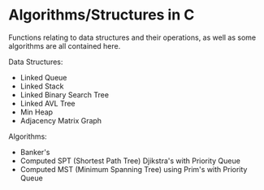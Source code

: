 # Algorithms/Structures in C
Functions relating to data structures and their operations, as well as some algorithms are all contained here.

Data Structures:
  - Linked Queue
  - Linked Stack
  - Linked Binary Search Tree
  - Linked AVL Tree
  - Min Heap
  - Adjacency Matrix Graph

Algorithms:
  - Banker's
  - Computed SPT (Shortest Path Tree) Djikstra's with Priority Queue
  - Computed MST (Minimum Spanning Tree) using Prim's with Priority Queue
